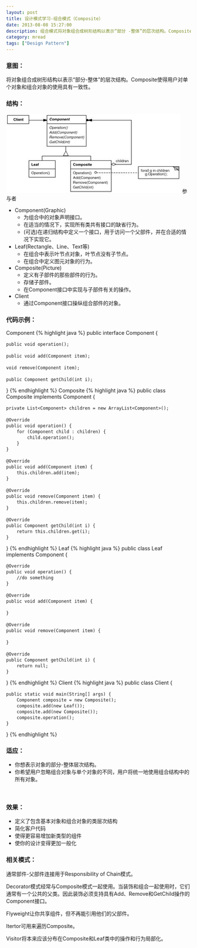 ```yaml
---
layout: post
title: 设计模式学习-组合模式（Composite）
date: 2013-08-08 15:27:00
description: 组合模式将对象组合成树形结构以表示“部分 -整体”的层次结构。Composite使得用户对单个对象和组合对象的使用具有一致性。
category: mread
tags: ["Design Pattern"]
---
```


### 意图：

将对象组合成树形结构以表示“部分-整体”的层次结构。Composite使得用户对单个对象和组合对象的使用具有一致性。

### 结构：
![Composite](/assets/images/post/mread/design-patterns-composite.jpg)
参与者
<ul>
<li>
Component(Graphic)
<ul>
<li>为组合中的对象声明接口。</li>
<li>在适当的情况下，实现所有类共有接口的缺省行为。</li>
<li>(可选)在递归结构中定义一个接口，用于访问一个父部件，并在合适的情况下实现它。</li>
</ul>
</li>
<li>
Leaf(Rectangle、Line、Text等)
<ul>
<li>在组合中表示叶节点对象，叶节点没有子节点。</li>
<li>在组合中定义图元对象的行为。</li>
</ul>
</li>
<li>
Composite(Picture)
<ul>
<li>定义有子部件的那些部件的行为。</li>
<li>存储子部件。</li>
<li>在Component接口中实现与子部件有关的操作。</li>
</ul>
</li>
<li>
Client
<ul>
<li>通过Component接口操纵组合部件的对象。</li>
</ul>
</li>
</ul>

### 代码示例：
Component
{% highlight java %}
public interface Component {

	public void operation();
	
	public void add(Component item);
	
	void remove(Component item);
	
	public Component getChild(int i);
}
{% endhighlight %}
Composite
{% highlight java %}
public class Composite implements Component {
	
	private List<Component> children = new ArrayList<Component>();

	@Override
	public void operation() {
		for (Component child : children) {
			child.operation();
		}
	}

	@Override
	public void add(Component item) {
		this.children.add(item);
	}

	@Override
	public void remove(Component item) {
		this.children.remove(item);
	}

	@Override
	public Component getChild(int i) {
		return this.children.get(i);
	}

}
{% endhighlight %}
Leaf
{% highlight java %}
public class Leaf implements Component {

	@Override
	public void operation() {
		//do something
	}

	@Override
	public void add(Component item) {

	}

	@Override
	public void remove(Component item) {

	}

	@Override
	public Component getChild(int i) {
		return null;
	}

}
{% endhighlight %}
Client
{% highlight java %}
public class Client {

	public static void main(String[] args) {
		Component composite = new Composite();
		composite.add(new Leaf());
		composite.add(new Composite());
		composite.operation();
	}
}
{% endhighlight %}

### 适应：
<ul>
<li>你想表示对象的部分-整体层次结构。</li>
<li>你希望用户忽略组合对象与单个对象的不同，用户将统一地使用组合结构中的所有对象。</li>
</ul>
<br />

### 效果：
<ul>
<li>定义了包含基本对象和组合对象的类层次结构</li>
<li>简化客户代码</li>
<li>使得更容易增加新类型的组件</li>
<li>使你的设计变得更加一般化</li>
</ul>

### 相关模式：
通常部件-父部件连接用于Responsibility of Chain模式。

Decorator模式经常与Composite模式一起使用。当装饰和组合一起使用时，它们
通常有一个公共的父类。因此装饰必须支持具有Add、Remove和GetChild操作的Component接口。

Flyweight让你共享组件，但不再能引用他们的父部件。

Itertor可用来遍历Composite。

Visitor将本来应该分布在Composite和Leaf类中的操作和行为局部化。
